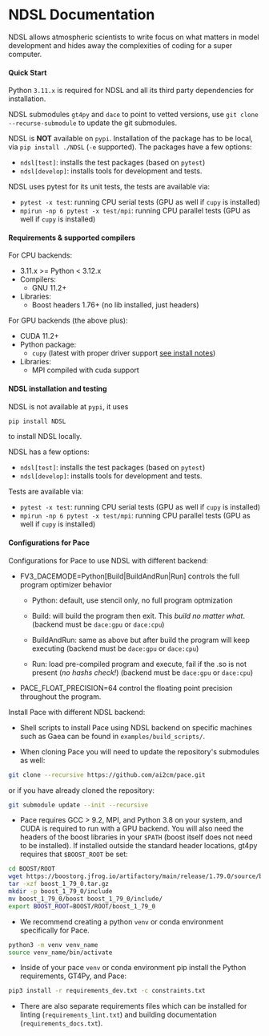 # NDSL Documentation

NDSL allows atmospheric scientists to write focus on what matters in model development and hides away the complexities of coding for a super computer.


#### Quick Start

Python `3.11.x` is required for NDSL and all its third party dependencies for installation.

NDSL submodules `gt4py` and `dace` to point to vetted versions, use `git clone --recurse-submodule` to update the git submodules.

NDSL is **NOT** available on `pypi`. Installation of the package has to be local, via `pip install ./NDSL` (`-e` supported). The packages have a few options:

- `ndsl[test]`: installs the test packages (based on `pytest`)
- `ndsl[develop]`: installs tools for development and tests.

NDSL uses pytest for its unit tests, the tests are available via:

- `pytest -x test`: running CPU serial tests (GPU as well if `cupy` is installed)
- `mpirun -np 6 pytest -x test/mpi`: running CPU parallel tests (GPU as well if `cupy` is installed)


#### Requirements & supported compilers

For CPU backends:

- 3.11.x >= Python < 3.12.x
- Compilers:
  - GNU 11.2+
- Libraries:
  - Boost headers 1.76+ (no lib installed, just headers)

For GPU backends (the above plus):

- CUDA 11.2+
- Python package:
  - `cupy` (latest with proper driver support [see install notes](https://docs.cupy.dev/en/stable/install.html))
- Libraries:
  - MPI compiled with cuda support


####  NDSL installation and testing

NDSL is not available at `pypi`, it uses
```bash
pip install NDSL
```
to install NDSL locally.

NDSL has a few options:

- `ndsl[test]`: installs the test packages (based on `pytest`)
- `ndsl[develop]`: installs tools for development and tests.

Tests are available via:

- `pytest -x test`: running CPU serial tests (GPU as well if `cupy` is installed)
- `mpirun -np 6 pytest -x test/mpi`: running CPU parallel tests (GPU as well if `cupy` is installed)


####  Configurations for Pace

Configurations for Pace to use NDSL with different backend:

- FV3_DACEMODE=Python[Build|BuildAndRun|Run] controls the full program optimizer behavior

  - Python: default, use stencil only, no full program optmization

  - Build: will build the program then exit. This _build no matter what_. (backend must be `dace:gpu` or `dace:cpu`)

  - BuildAndRun: same as above but after build the program will keep executing (backend must be `dace:gpu` or `dace:cpu`)

  - Run: load pre-compiled program and execute, fail if the .so is not present (_no hashs check!_) (backend must be `dace:gpu` or `dace:cpu`)

- PACE_FLOAT_PRECISION=64 control the floating point precision throughout the program.


Install Pace with different NDSL backend:

  - Shell scripts to install Pace using NDSL backend on specific machines such as Gaea can be found in `examples/build_scripts/`.

  - When cloning Pace you will need to update the repository's submodules as well:

```bash
git clone --recursive https://github.com/ai2cm/pace.git
```
  or if you have already cloned the repository:

```bash
git submodule update --init --recursive
```

  - Pace requires GCC > 9.2, MPI, and Python 3.8 on your system, and CUDA is required to run with a GPU backend.
  You will also need the headers of the boost libraries in your `$PATH` (boost itself does not need to be installed).
  If installed outside the standard header locations, gt4py requires that `$BOOST_ROOT` be set:

```bash
cd BOOST/ROOT
wget https://boostorg.jfrog.io/artifactory/main/release/1.79.0/source/boost_1_79_0.tar.gz
tar -xzf boost_1_79_0.tar.gz
mkdir -p boost_1_79_0/include
mv boost_1_79_0/boost boost_1_79_0/include/
export BOOST_ROOT=BOOST/ROOT/boost_1_79_0
```

  - We recommend creating a python `venv` or conda environment specifically for Pace.

```bash
python3 -m venv venv_name
source venv_name/bin/activate
```

  - Inside of your pace `venv` or conda environment pip install the Python requirements, GT4Py, and Pace:

```bash
pip3 install -r requirements_dev.txt -c constraints.txt
```

  - There are also separate requirements files which can be installed for linting (`requirements_lint.txt`) and building documentation   (`requirements_docs.txt`).
